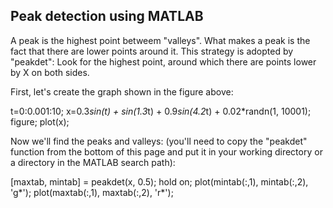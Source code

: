 ## Peak detection using MATLAB

A peak is the highest point betweem "valleys". What makes a peak is the fact that there are lower points around it. This strategy is adopted by "peakdet": Look for the highest point, around which there are points lower by X on both sides.

First, let's create the graph shown in the figure above:

t=0:0.001:10;
x=0.3*sin(t) + sin(1.3*t) + 0.9*sin(4.2*t) + 0.02*randn(1, 10001);
figure; plot(x);

Now we'll find the peaks and valleys: (you'll need to copy the "peakdet" function from the bottom of this page and put it in your working directory or a directory in the MATLAB search path):

[maxtab, mintab] = peakdet(x, 0.5);
hold on; plot(mintab(:,1), mintab(:,2), 'g*');
plot(maxtab(:,1), maxtab(:,2), 'r*');
